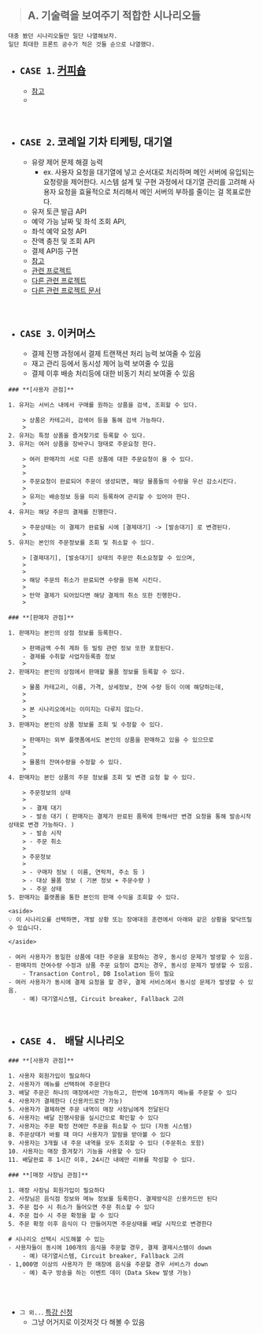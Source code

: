 > ## A. 기술력을 보여주기 적합한 시나리오들
```
대충 봤던 시나리오들만 일단 나열해보자.
일단 최대한 프론트 공수가 적은 것들 순으로 나열했다.
``` 

- ## `CASE 1`. [커피숍](https://github.com/MyoungSoo7/coffee-shop-clone)
  - [참고](https://iamipro.tistory.com/476)
  - 

<br>


- ## `CASE 2`. 코레일 기차 티케팅, 대기열
  - 유량 제어 문제 해결 능력
    - ex. 사용자 요청을 대기열에 넣고 순서대로 처리하며 메인 서버에 유입되는 요청량을 제어한다. 시스템 설계 및 구현 과정에서 대기열 관리를 고려해 사용자 요청을 효율적으로 처리해서 메인 서버의 부하를 줄이는 걸 목표로한다.
  - 유저 토큰 발급 API
  - 예약 가능 날짜 및 좌석 조회 API,
  - 좌석 예약 요청 API
  - 잔액 충전 및 조회 API
  - 결제 API등 구현
  - [참고](https://upcurvewave.tistory.com/700)
  - [관련 프로젝트](https://github.com/renechoi/hhplus-concert-reservation-system?tab=readme-ov-file#1-%EB%8C%80%EA%B8%B0%EC%97%B4-%EC%83%81%ED%83%9C-%EC%9D%B8%EC%A7%80-%EB%B0%A9%EB%B2%95)
  - [다른 관련 프로젝트](https://github.com/mingj7235/concert/tree/main)
  - [다른 관련 프로젝트 문서](https://velog.io/@joshuara7235/%EC%9D%B4%EC%A0%A0-%EC%A2%80-%EB%8D%94-%ED%81%B0-%EB%B0%94%EB%8B%A4%EB%A1%9C-%ED%95%AD%ED%95%B4%EB%A5%BC-%EB%96%A0%EB%82%98%EB%B3%B4%EC%9E%90-%ED%95%AD%ED%95%B4%ED%94%8C%EB%9F%AC%EC%8A%A4-5%EA%B8%B0-%EC%B5%9C%EC%A2%85-%ED%9A%8C%EA%B3%A0)

<br>


- ## `CASE 3`. 이커머스
  - 결제 진행 과정에서 결제 트랜잭션 처리 능력 보여줄 수 있음
  - 재고 관리 등에서 동시성 제어 능력 보여줄 수 있음
  - 결제 이후 배송 처리등에 대한 비동기 처리 보여줄 수 있음

```
### **[사용자 관점]**

1. 유저는 서비스 내에서 구매를 원하는 상품을 검색, 조회할 수 있다.
    
    > 상품은 카테고리, 검색어 등을 통해 검색 가능하다.
    > 
2. 유저는 특정 상품을 즐겨찾기로 등록할 수 있다.
3. 유저는 여러 상품을 장바구니 형태로 주문요청 한다.
    
    > 여러 판매자의 서로 다른 상품에 대한 주문요청이 올 수 있다.
    > 
    > 
    > 주문요청이 완료되어 주문이 생성되면, 해당 물품들의 수량을 우선 감소시킨다.
    > 
    > 유저는 배송정보 등을 미리 등록하여 관리할 수 있어야 한다.
    > 
4. 유저는 해당 주문의 결제를 진행한다.
    
    > 주문상태는 이 결제가 완료될 시에 [결제대기] -> [발송대기] 로 변경된다.
    > 
5. 유저는 본인의 주문정보를 조회 및 취소할 수 있다.
    
    > [결제대기], [발송대기] 상태의 주문만 취소요청할 수 있으며,
    > 
    > 
    > 해당 주문의 취소가 완료되면 수량을 원복 시킨다.
    > 
    > 만약 결제가 되어있다면 해당 결제의 취소 또한 진행한다.
    > 

### **[판매자 관점]**

1. 판매자는 본인의 상점 정보를 등록한다.
    
    > 판매금액 수취 계좌 등 빌링 관련 정보 또한 포함된다.
    - 결제를 수취할 사업자등록증 정보
    > 
2. 판매자는 본인의 상점에서 판매할 물품 정보를 등록할 수 있다.
    
    > 물품 카테고리, 이름, 가격, 상세정보, 잔여 수량 등이 이에 해당하는데,
    > 
    > 
    > 본 시나리오에서는 이미지는 다루지 않는다.
    > 
3. 판매자는 본인의 상품 정보를 조회 및 수정할 수 있다.
    
    > 판매자는 외부 플랫폼에서도 본인의 상품을 판매하고 있을 수 있으므로
    > 
    > 
    > 물품의 잔여수량을 수정할 수 있다.
    > 
4. 판매자는 본인 상품의 주문 정보를 조회 및 변경 요청 할 수 있다.
    
    > 주문정보의 상태
    > 
    > - 결제 대기
    > - 발송 대기 ( 판매자는 결제가 완료된 품목에 한해서만 변경 요청을 통해 발송시작 상태로 변경 가능하다. )
    > - 발송 시작
    > - 주문 취소
    > 
    > 주문정보
    > 
    > - 구매자 정보 ( 이름, 연락처, 주소 등 )
    > - 대상 물품 정보 ( 기본 정보 + 주문수량 )
    > - 주문 상태
5. 판매자는 플랫폼을 통한 본인의 판매 수익을 조회할 수 있다.

<aside>
💡 이 시나리오를 선택하면, 개발 상황 또는 장애대응 훈련에서 아래와 같은 상황을 맞닥뜨릴 수 있습니다.

</aside>

- 여러 사용자가 동일한 상품에 대한 주문을 포함하는 경우, 동시성 문제가 발생할 수 있음.
- 판매자의 잔여수량 수정과 상품 주문 요청이 겹치는 경우, 동시성 문제가 발생할 수 있음.
    - Transaction Control, DB Isolation 등이 필요
- 여러 사용자가 동시에 결제 요청을 할 경우, 결제 서비스에서 동시성 문제가 발생할 수 있음.
    - 예) 대기열시스템, Circuit breaker, Fallback 고려
```


<br>



- ## `CASE 4. ` 배달 시나리오

```
### **[사용자 관점]**

1. 사용자 회원가입이 필요하다
2. 사용자가 메뉴를 선택하여 주문한다
3. 배달 주문은 하나의 매장에서만 가능하고, 한번에 10개까지 메뉴를 주문할 수 있다
4. 사용자가 결제한다 (신용카드로만 가능)
5. 사용자가 결제하면 주문 내역이 매장 사장님에게 전달된다
6. 사용자는 배달 진행사항을 실시간으로 확인할 수 있다
7. 사용자는 주문 확정 전에만 주문을 취소할 수 있다 (자동 시스템)
8. 주문상태가 바뀔 때 마다 사용자가 알람을 받아볼 수 있다
9. 사용자는 3개월 내 주문 내역을 모두 조회할 수 있다 (주문취소 포함)
10. 사용자는 매장 즐겨찾기 기능을 사용할 수 있다
11. 배달완료 후 1시간 이후, 24시간 내에만 리뷰를 작성할 수 있다.

### **[매장 사장님 관점]**

1. 매장 사장님 회원가입이 필요하다
2. 사장님은 음식점 정보와 메뉴 정보를 등록한다. 결제방식은 신용카드만 된다
3. 주문 접수 시 취소가 들어오면 주문 취소할 수 있다
4. 주문 접수 시 주문 확정을 할 수 있다
5. 주문 확정 이후 음식이 다 만들어지면 주문상태를 배달 시작으로 변경한다
```

```
# 시나리오 선택시 시도해볼 수 있는 
- 사용자들이 동시에 100개의 음식을 주문할 경우, 결제 결제시스템이 down
    - 예) 대기열시스템, Circuit breaker, Fallback 고려
- 1,000명 이상의 사용자가 한 매장에 음식을 주문할 경우 서비스가 down
    - 예) 축구 방송을 하는 이벤트 데이 (Data Skew 발생 가능)
```


<br>
<br>



- `그 외..`. [특강 신청](https://github.com/mingj7235/hanghae)
  - 그냥 어거지로 이것저것 다 해볼 수 있음
